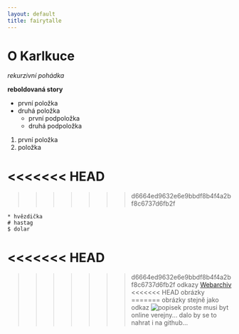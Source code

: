 ```yaml
---
layout: default
title: fairytalle
---
```

# O Karlkuce
*rekurzivní pohádka*

**reboldovaná story**
* první položka
* druhá položka
	* první podpoložka
	* druhá podpoložka
1. první položka
2. položka

<<<<<<< HEAD
=======

>>>>>>> d6664ed9632e6e9bbdf8b4f4a2bf8c6737d6fb2f
```
* hvězdička
# hastag
$ dolar
```

<<<<<<< HEAD
=======

>>>>>>> d6664ed9632e6e9bbdf8b4f4a2bf8c6737d6fb2f
odkazy [Webarchiv](http://webarchiv.cz/cs)
<<<<<<< HEAD
obrázky
=======
obrázky stejně jako odkaz ![popisek](http://www.dog-learn.com/dog-breeds/frenchie-pug/images/frenchie-pug-u3.jpg) proste musi byt online verejny... dalo by se to nahrat i na github...
